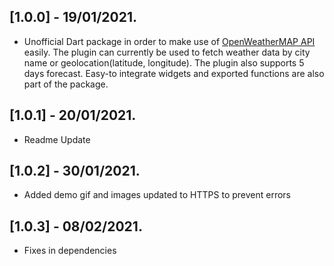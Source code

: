 ## [1.0.0] - 19/01/2021.

* Unofficial Dart package in order to make use of [OpenWeatherMAP API](https://openweathermap.org/) easily.
The plugin can currently be used to fetch weather data by city name or geolocation(latitude, longitude). The plugin also supports 5 days forecast.
Easy-to integrate widgets and exported functions are also part of the package.

## [1.0.1] - 20/01/2021.

* Readme Update

## [1.0.2] - 30/01/2021.

* Added demo gif and images updated to HTTPS to prevent errors

## [1.0.3] - 08/02/2021.

* Fixes in dependencies
